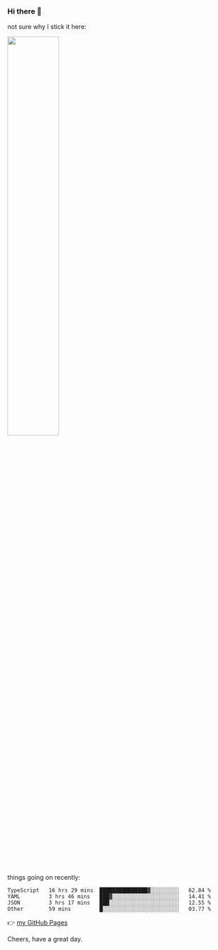 ### Hi there 👋

not sure why I stick it here:

[<img width="48%" src="https://github-readme-stats.vercel.app/api?username=ykzhukian&show_icons=true&theme=dracula">](https://github.com/anuraghazra/github-readme-stats)


things going on recently:

<!--START_SECTION:waka-->

```text
TypeScript   16 hrs 29 mins  ███████████████▓░░░░░░░░░   62.84 %
YAML         3 hrs 46 mins   ███▓░░░░░░░░░░░░░░░░░░░░░   14.41 %
JSON         3 hrs 17 mins   ███░░░░░░░░░░░░░░░░░░░░░░   12.55 %
Other        59 mins         █░░░░░░░░░░░░░░░░░░░░░░░░   03.77 %
```

<!--END_SECTION:waka-->

👉 [my GitHub Pages](https://ykzhukian.github.io)

Cheers, have a great day.

